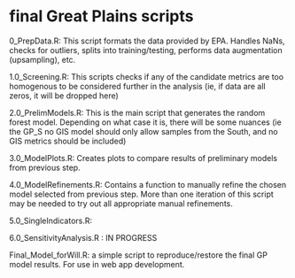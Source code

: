 # final Great Plains scripts

0_PrepData.R: This script formats the data provided by EPA. Handles NaNs, checks for outliers, splits into training/testing, performs data augmentation (upsampling), etc.

1.0_Screening.R: This scripts checks if any of the candidate metrics are too homogenous to be considered further in the analysis (ie, if data are all zeros, it will be dropped here)

2.0_PrelimModels.R: This is the main script that generates the random forest model. Depending on what case it is, there will be some nuances (ie the GP_S no GIS model should only allow samples from the South, and no GIS metrics should be included)

3.0_ModelPlots.R: Creates plots to compare results of preliminary models from previous
step.

4.0_ModelRefinements.R: Contains a function to manually refine the chosen model selected from previous step. More than one iteration of this script may be needed to try out all appropriate manual refinements. 

5.0_SingleIndicators.R:

6.0_SensitivityAnalysis.R : IN PROGRESS

Final_Model_forWill.R: a simple script to reproduce/restore the final GP model 
results. For use in web app development.
